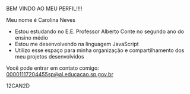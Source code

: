 BEM VINDO AO MEU PERFIL!!!!

Meu nome é Carolina Neves 

- Estou estudando no E.E. Professor Alberto Conte no segundo ano do ensino médio
- Estou me desenvolvendo na linguagem JavaScript
- Utilizo esse espaço para minha organização e compartilhamento dos meu projetos desenvolvidos

Você pode entrar em contato comigo:
00001117204455sp@al.educacao.sp.gov.br

12CAN2D
